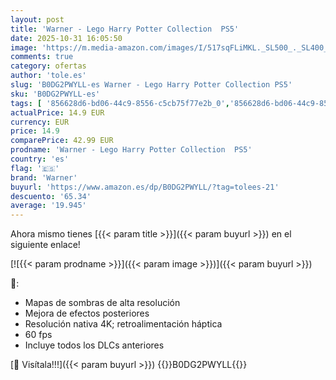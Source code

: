 ```yaml
---
layout: post
title: 'Warner - Lego Harry Potter Collection  PS5'
date: 2025-10-31 16:05:50
image: 'https://m.media-amazon.com/images/I/517sqFLiMKL._SL500_._SL400_.jpg'
comments: true
category: ofertas
author: 'tole.es'
slug: 'B0DG2PWYLL-es Warner - Lego Harry Potter Collection PS5'
sku: 'B0DG2PWYLL-es'
tags: [ '856628d6-bd06-44c9-8556-c5cb75f77e2b_0','856628d6-bd06-44c9-8556-c5cb75f77e2b_2201','856628d6-bd06-44c9-8556-c5cb75f77e2b_3601','856628d6-bd06-44c9-8556-c5cb75f77e2b_401','Arborist Merchandising Root','Hardware y juegos para PlayStation 5','Juegos para PlayStation 5','Preventa de Videojuegos','Self Service','Special Features Stores','Tienda de consolas y videojuegos infantiles','Videojuegos','Videojuegos más esperados','ps5','warner','🇪🇸', ]
actualPrice: 14.9 EUR
currency: EUR
price: 14.9
comparePrice: 42.99 EUR
prodname: 'Warner - Lego Harry Potter Collection  PS5'
country: 'es'
flag: '🇪🇸'
brand: 'Warner'
buyurl: 'https://www.amazon.es/dp/B0DG2PWYLL/?tag=tolees-21'
descuento: '65.34'
average: '19.945'
---
```


Ahora mismo tienes [{{< param title >}}]({{< param buyurl >}}) en el siguiente enlace!

[![{{< param prodname >}}]({{< param image >}})]({{< param buyurl >}})

🔎:

- Mapas de sombras de alta resolución
- Mejora de efectos posteriores
- Resolución nativa 4K; retroalimentación háptica
- 60 fps
- Incluye todos los DLCs anteriores

[🛒 Visítala!!!]({{< param buyurl >}})
{{<world>}}B0DG2PWYLL{{</world>}}
